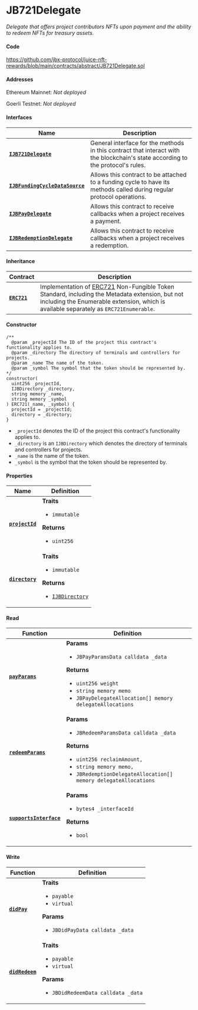 # JB721Delegate

*Delegate that offers project contributors NFTs upon payment and the ability to redeem NFTs for treasury assets.*

#### Code

https://github.com/jbx-protocol/juice-nft-rewards/blob/main/contracts/abstract/JB721Delegate.sol

#### Addresses

Ethereum Mainnet: *Not deployed*

Goerli Testnet: *Not deployed*

#### Interfaces

|Name|Description|
|-|-|
|[**`IJB721Delegate`**](.)|General interface for the methods in this contract that interact with the blockchain's state according to the protocol's rules.|
|[**`IJBFundingCycleDataSource`**](https://info.juicebox.money/dev/api/interfaces/ijbfundingcycledatasource/)|Allows this contract to be attached to a funding cycle to have its methods called during regular protocol operations.|
|[**`IJBPayDelegate`**](https://info.juicebox.money/dev/api/interfaces/ijbpaydelegate/)|Allows this contract to receive callbacks when a project receives a payment.|
|[**`IJBRedemptionDelegate`**](https://info.juicebox.money/dev/api/interfaces/ijbredemptiondelegate/)|Allows this contract to receive callbacks when a project receives a redemption.|

#### Inheritance

|Contract|Description|
|-|-|
|[**`ERC721`**](.)|Implementation of [ERC721](https://eips.ethereum.org/EIPS/eip-721) Non-Fungible Token Standard, including the Metadata extension, but not including the Enumerable extension, which is available separately as `ERC721Enumerable`.|

#### Constructor

```
/**
  @param _projectId The ID of the project this contract's functionality applies to.
  @param _directory The directory of terminals and controllers for projects.
  @param _name The name of the token.
  @param _symbol The symbol that the token should be represented by.
*/
constructor(
  uint256 _projectId,
  IJBDirectory _directory,
  string memory _name,
  string memory _symbol
) ERC721(_name, _symbol) {
  projectId = _projectId;
  directory = _directory;
}
```

- `_projectId` denotes the ID of the project this contract's functionality applies to.
- `_directory` is an `IJBDirectory` which denotes the directory of terminals and controllers for projects.
- `_name` is the name of the token.
- `_symbol` is the symbol that the token should be represented by.

#### Properties

|Name|Definition|
|-|-|
|[**`projectId`**](.)|**Traits**<ul><li>`immutable`</li></ul>**Returns**<ul><li>`uint256`</li></ul>|
|[**`directory`**](.)|**Traits**<ul><li>`immutable`</li></ul>**Returns**<ul><li>[`IJBDirectory`](/dev/api/interfaces/ijbdirectory/)</li></ul>|

#### Read

|Function|Definition|
|-|-|
|[**`payParams`**](.)|**Params**<ul><li>`JBPayParamsData calldata _data`</li></ul>**Returns**<ul><li>`uint256 weight`</li><li>`string memory memo`</li><li>`JBPayDelegateAllocation[] memory delegateAllocations`</li></ul>|
|[**`redeemParams`**](.)|**Params**<ul><li>`JBRedeemParamsData calldata _data`</li></ul>**Returns**<ul><li>`uint256 reclaimAmount,`</li><li>`string memory memo,`</li><li>`JBRedemptionDelegateAllocation[] memory delegateAllocations`</li></ul>|
|[**`supportsInterface`**](.)|**Params**<ul><li>`bytes4 _interfaceId`</li></ul>**Returns**<ul><li>`bool`</li></ul>|

#### Write

|Function|Definition|
|-|-|
|[**`didPay`**](.)|**Traits**<ul><li>`payable`</li><li>`virtual`</li></ul>**Params**<ul><li>`JBDidPayData calldata _data`</li></ul>|
|[**`didRedeem`**](.)|**Traits**<ul><li>`payable`</li><li>`virtual`</li></ul>**Params**<ul><li>`JBDidRedeemData calldata _data`</li></ul>|
